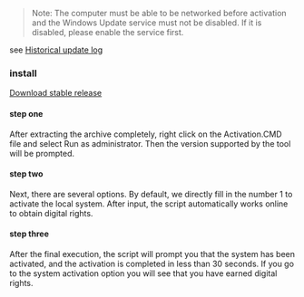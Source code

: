 > Note: The computer must be able to be networked before activation and the Windows Update service must not be disabled. If it is disabled, please enable the service first.

see [Historical update log](./updatelog.md)


### install

[Download stable release](https://github.com/TrustTheBoy/windows-digital-authorization/archive/stable-v1.0.zip)

#### step one

After extracting the archive completely, right click on the Activation.CMD file and select Run as administrator. Then the version supported by the tool will be prompted.

#### step two

Next, there are several options. By default, we directly fill in the number 1 to activate the local system. After input, the script automatically works online to obtain digital rights.

#### step three

After the final execution, the script will prompt you that the system has been activated, and the activation is completed in less than 30 seconds. If you go to the system activation option you will see that you have earned digital rights.